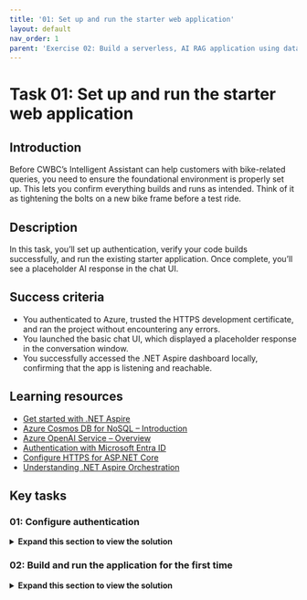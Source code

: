 ```yaml
---
title: '01: Set up and run the starter web application'
layout: default
nav_order: 1
parent: 'Exercise 02: Build a serverless, AI RAG application using data from Azure Cosmos DB'
---
```


# Task 01: Set up and run the starter web application

## Introduction
Before CWBC’s Intelligent Assistant can help customers with bike-related queries, you need to ensure the foundational environment is properly set up. This lets you confirm everything builds and runs as intended. Think of it as tightening the bolts on a new bike frame before a test ride.

## Description
In this task, you’ll set up authentication, verify your code builds successfully, and run the existing starter application. Once complete, you’ll see a placeholder AI response in the chat UI.

## Success criteria
- You authenticated to Azure, trusted the HTTPS development certificate, and ran the project without encountering any errors.
- You launched the basic chat UI, which displayed a placeholder response in the conversation window.
- You successfully accessed the .NET Aspire dashboard locally, confirming that the app is listening and reachable.


## Learning resources
- [Get started with .NET Aspire](https://devblogs.microsoft.com/dotnet/introducing-dotnet-aspire)  
- [Azure Cosmos DB for NoSQL – Introduction](https://learn.microsoft.com/en-us/azure/cosmos-db/nosql/introduction)  
- [Azure OpenAI Service – Overview](https://learn.microsoft.com/en-us/azure/ai-services/openai/overview)  
- [Authentication with Microsoft Entra ID](https://learn.microsoft.com/en-us/azure/active-directory/develop/authentication-scenarios)  
- [Configure HTTPS for ASP.NET Core](https://learn.microsoft.com/en-us/aspnet/core/security/enforcing-ssl)  
- [Understanding .NET Aspire Orchestration](https://devblogs.microsoft.com/dotnet/introducing-dotnet-aspire-for-ai-cloud-native-apps)  

## Key tasks


### 01: Configure authentication

<details markdown="block"> 
  <summary><strong>Expand this section to view the solution</strong></summary> 

CWBC values a secure-by-design approach—especially as the Intelligent Assistant will store private user data, product catalogs, and ride recommendations in Azure Cosmos DB. Proper authentication ensures only authorized personnel and processes can access these resources.

<!-- 1. @lab.Activity(Automated3) -->

1. On your Windows task bar, select **Terminal**.

1. Change the current working directory to where the application repository was cloned.

    ```
    cd C:\Users\Admin\Repos\cosmosdb-nosql-copilot
    ```

    {: .highlight }
    > Using the **Copy** option and selecting **Ctrl+V** to paste into the VM will be faster than using **Text** for Type Text. This will be more useful later on with long blocks of code.

1. Open the project in Visual Studio Code with the following command.

    ```
    code .
    ```

1. Within Visual Studio Code, open a new terminal by selecting **Terminal** on the top toolbar, then selecting **New Terminal**. Alternatively, select **Ctrl+Shift+**.



### Sign in to Azure

To access the Azure resources, you need to be authenticated from the terminal in Visual Studio Code. This application uses authentication with [Microsoft Entra ID](https://learn.microsoft.com/entra/identity/). Role assignments have already been created for your user during resource deployment. 

<!-- If you're already signed in with the user credentials you used for deployment, skip to [Build and run the application for the first time.](#build-and-run-the-application-for-the-first-time) -->

1. Sign in to the Azure CLI by entering the following command in the terminal window inside of Visual Studio Code.

    ```
    az login
    ```

1. Select **Work or school account**, then select **Continue**.

    {: .warning }
    > The sign in window may open behind Visual Studio Code.

1. Sign in with your credentials.

1. Select **No, sign in to this app only**, when prompted.

    ![r6n40tu8.jpg](../../media/r6n40tu8.jpg)

1. In the Visual Studio Code Terminal, enter **1** to select your subscription and tenant.

---

### Grant Azure permissions to your account

Before you can run the applications locally within the security context of your Azure user you need to ensure it has permissions to the data in Azure Cosmos DB account and the endpoints of Azure Open AI account.  

1. Within Visual Studio Code terminal and change the current working directory to the scripts folder of this application.

    ```
    cd ~/Repos/cosmosdb-nosql-copilot/infra/scripts
    ```

1. Open Microsoft Edge, go to [Azure portal](https://portal.azure.com), then sign in with your credentials:

    | Item | Value |
    |:--------|:--------|
    | Username   | Azure user name   |
    | Password  | Azure password   |

1. Expand the service menu on the left, then select **Resource Groups**.

    ![rc1npqa6.jpg](../../media/rc1npqa6.jpg)

1. Select **cosmosdb-nosql-copilot**.

    ![36nxa5yl.jpg](../../media/36nxa5yl.jpg)

1. On the resource group page, verify all the deployments have **Succeeded** under the **Deployments** property before proceeding forward.

    ![hp4t1wqe.jpg](../../media/hp4t1wqe.jpg)

    {: .warning }
    > If it's still deploying, wait until it's complete.

1. Close the browser window.

1. Go to your Visual Studio Code terminal, then run the **azd-role-assignments.sh** script to grant permissions to your Azure user account.

    ```
    ./azd-role-assignments.sh
    ```

    {: .note }
    > You can open the file in Visual Studio Code to see how this was written.
</details>


### 02: Build and run the application for the first time

<details markdown="block"> 
  <summary><strong>Expand this section to view the solution</strong></summary> 

CWBC wants to verify the project scaffolding is sound before introducing the real AI features.
Now that authentication is in place, you can run the initial version of the Intelligent Assistant to confirm everything compiles and the UI functions. 

1. In the same terminal, change directories to **src/cosmos-copilot.AppHost**. 

    ```
    cd ~/Repos/cosmosdb-nosql-copilot/src/cosmos-copilot.AppHost
    ```

    {: . important }
    > The **AppHost** is the entry point for all .NET Aspire projects and it acts as an orchestrator for all the dependent projects and services in your application.

1. Before you run the application locally, you need to trust the https developer certificate that .NET will generate.

    ```
    dotnet dev-certs https --clean
    dotnet dev-certs https --trust
    ```

1. In the **Security Warning** dialog to install certificate, select **Yes**.

    ![29hjf6lz.jpg](../../media/29hjf6lz.jpg)

1. At this point, your app has enough information to run but not enough to generate a real response from an LLM. Run the application to make sure your code doesn't have any omissions or errors.

    ```
    dotnet workload restore
    dotnet run
    ```

    {: .note }
    > You may see some warnings in the terminal which are safe to ignore.

1. To test your application, launch the .NET Aspire dashboard by selecting **Ctrl+click** on the URL on the **Login to the dashboard** line.

    ![qzzrpnbe.jpg](../../media/qzzrpnbe.jpg)

    {: .note }
    > This will automatically open the .NET Aspire dashboard in a web browser.
    >
    > The .NET Aspire dashboard has pages to manage all project resources, view console output, structured logs, traces for each request, and metrics emitted by various libraries. 

    {: .warning }
    > If you get a "Your connection isn't private" message on the web browser, close all browser windows, then select **Ctrl+click** on the dashboard URL again.

1. On the dashboard, launch your chat application by selecting the **http://localhost:8100** endpoint.

    ![264e3coh.jpg](../../media/264e3coh.jpg)

1. Select **Create new chat** on the left side.

    ![qwjz84fp.jpg](../../media/qwjz84fp.jpg)

1. Enter **What are the most expensive bikes?**, then select the send button.

    ![dqyeh9f4.jpg](../../media/dqyeh9f4.jpg)

    {: .note }
    > The AI assistant will respond with **"Place holder response"** and a token value of zero. Tokens will be explained in a later exercise.

    ![d92qn2mh.jpg](../../media/d92qn2mh.jpg)

1. Close the browser window.

1. In the Visual Studio Code terminal, select **Ctrl+C** to shut down the application. Leave the terminal open.

{: .note }
> Every time you run the application locally, do it from the **src/cosmos-copilot.AppHost** directory you are already in. All updates to the application will be to files in the **src/cosmos-copilot.WebApp** directory and its folders.

---
**Congratulations!** You've successfully completed this task.
</details>


